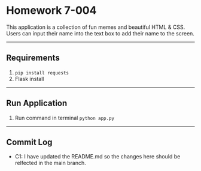 # Homework 7-004

This application is a collection of fun memes and beautiful HTML & CSS.
Users can input their name into the text box to add their name to the screen.
___
## Requirements

1. ```pip install requests ```
2. Flask install
___

## Run Application
1. Run command in terminal ```python app.py```
___

## Commit Log
   * C1: I have updated the README.md so the changes here should be relfected in the main
branch.
